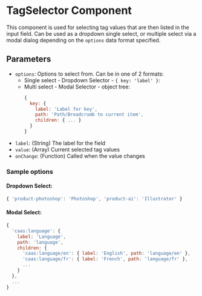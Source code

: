 # TagSelector Component

This component is used for selecting tag values that are then listed in the input field.  Can be used as a dropdown single select, or multiple select via a modal dialog depending on the `options` data format specified.

## Parameters

* `options`: Options to select from.  Can be in one of 2 formats:
  * Single select - Dropdown Selector - `{ key: 'label' }`:
  * Multi select - Modal Selector - object tree:
    ```js
    {
      key: {
        label: 'Label for key',
        path: 'Path/Breadcrumb to current item',
        children: { ... }
      }
    }
    ```
* `label`: (String) The label for the field
* `value`: (Array) Current selected tag values
* `onChange`: (Function) Called when the value changes

### Sample options

#### Dropdown Select:
```js
{ 'product-photoshop': 'Photoshop', 'product-ai': 'Illustrator' }
```

#### Modal Select:
```js
{
  'caas:language': {
    label: 'Language',
    path: 'language',
    children: {
      'caas:language/en': { label: 'English', path: 'language/en' },
      'caas:language/fr': { label: 'French', path: 'language/fr' },
      ...
    }
  },
  ...
}
